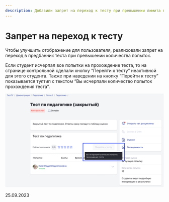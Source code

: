 ```yaml
---
description: Добавили запрет на переход к тесту при превышении лимита попыток
---
```


# Запрет на переход к тесту

Чтобы улучшить отображение для пользователя, реализовали запрет на переход в предбанник теста при превышении количества попыток.

Если студент исчерпал все попытки на прохождение теста, то на странице контрольной сделали кнопку “Перейти к тесту” неактивной для этого студента. Также при наведении на кнопку “Перейти к тесту” показывается тултип с текстом “Вы исчерпали количество попыток прохождения теста”.

![](<../../.gitbook/assets/image (1) (1) (1) (1) (1) (1) (1) (1) (1) (1) (1) (1) (1) (1) (1) (1) (1) (1) (1) (1) (1) (1) (1) (1) (1) (1) (1) (1) (1) (1) (1) (1) (1) (1) (1) (1) (1) (1) (1) (1) (1) (1) (1) (1) (1) (1) (1) (1) (1) (1) (1) (1) (1) (1) (1) (1) (1) (1) (1) (1)  (11).png>)

25.09.2023
